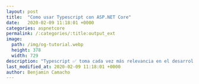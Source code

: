 ```yaml
---
layout: post
title:  "Como usar Typescript con ASP.NET Core"
date:   2020-02-09 11:18:01 +0000
categories: aspnetcore
permalink: /:categories/:title:output_ext
image:
  path: /img/og-tutorial.webp
  height: 378
  width: 729
description: "Typescript ✅ toma cada vez más relevancia en el desarrollo web y por tal motivo te mostramos como puedes utilizarlo con ASP.NET Core" 
last_modified_at: 2020-02-09 11:18:01 +0000
author: Benjamin Camacho
---
```


